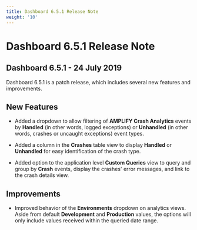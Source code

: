 ```yaml
---
title: Dashboard 6.5.1 Release Note
weight: '10'
---
```


# Dashboard 6.5.1 Release Note

## Dashboard 6.5.1 - 24 July 2019

Dashboard 6.5.1 is a patch release, which includes several new features and improvements.

## New Features

* Added a dropdown to allow filtering of **AMPLIFY Crash Analytics** events by **Handled** (in other words, logged exceptions) or **Unhandled** (in other words, crashes or uncaught exceptions) event types.

* Added a column in the **Crashes** table view to display **Handled** or **Unhandled** for easy identification of the crash type.

* Added option to the application level **Custom Queries** view to query and group by **Crash** events, display the crashes' error messages, and link to the crash details view.

## Improvements

* Improved behavior of the **Environments** dropdown on analytics views. Aside from default **Development** and **Production** values, the options will only include values received within the queried date range.
